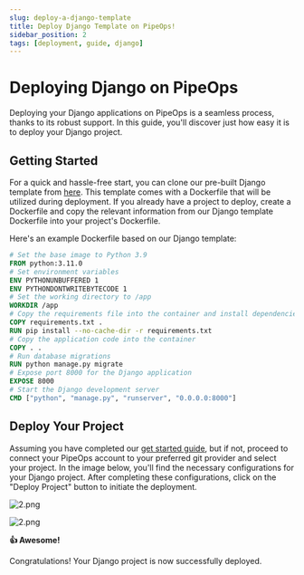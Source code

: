 ```yaml
---
slug: deploy-a-django-template
title: Deploy Django Template on PipeOps!
sidebar_position: 2
tags: [deployment, guide, django]
---
```


# Deploying Django on PipeOps

Deploying your Django applications on PipeOps is a seamless process, thanks to its robust support. In this guide, you'll discover just how easy it is to deploy your Django project.

## Getting Started

For a quick and hassle-free start, you can clone our pre-built Django template from [here](https://github.com/pipeops-dev/pipeops-django). This template comes with a Dockerfile that will be utilized during deployment. If you already have a project to deploy, create a Dockerfile and copy the relevant information from our Django template Dockerfile into your project's Dockerfile.

Here's an example Dockerfile based on our Django template:

```dockerfile
# Set the base image to Python 3.9
FROM python:3.11.0
# Set environment variables
ENV PYTHONUNBUFFERED 1
ENV PYTHONDONTWRITEBYTECODE 1
# Set the working directory to /app
WORKDIR /app
# Copy the requirements file into the container and install dependencies
COPY requirements.txt .
RUN pip install --no-cache-dir -r requirements.txt
# Copy the application code into the container
COPY . .
# Run database migrations
RUN python manage.py migrate
# Expose port 8000 for the Django application
EXPOSE 8000
# Start the Django development server
CMD ["python", "manage.py", "runserver", "0.0.0.0:8000"]
```

## Deploy Your Project

Assuming you have completed our [get started guide](/docs/user-guides/project/project-deployment), but if not, proceed to connect your PipeOps account to your preferred git provider and select your project. In the image below, you'll find the necessary configurations for your Django project. After completing these configurations, click on the "Deploy Project" button to initiate the deployment.

![2.png](https://res.cloudinary.com/djhh4kkml/image/upload/v1678874959/Pipeops/django_u8mv1l.png)

![2.png](https://res.cloudinary.com/djhh4kkml/image/upload/v1678875019/Pipeops/image_5_bhabno.png)

**👍 Awesome!**

Congratulations! Your Django project is now successfully deployed.
